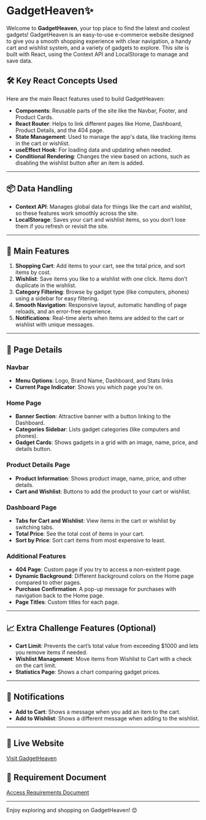 # GadgetHeaven✨
Welcome to **GadgetHeaven**, your top place to find the latest and coolest gadgets! GadgetHeaven is an easy-to-use e-commerce website designed to give you a smooth shopping experience with clear navigation, a handy cart and wishlist system, and a variety of gadgets to explore. This site is built with React, using the Context API and LocalStorage to manage and save data.


## 🛠 Key React Concepts Used
Here are the main React features used to build GadgetHeaven:
- **Components**: Reusable parts of the site like the Navbar, Footer, and Product Cards.
- **React Router**: Helps to link different pages like Home, Dashboard, Product Details, and the 404 page.
- **State Management**: Used to manage the app's data, like tracking items in the cart or wishlist.
- **useEffect Hook**: For loading data and updating when needed.
- **Conditional Rendering**: Changes the view based on actions, such as disabling the wishlist button after an item is added.

---

## 📦 Data Handling
- **Context API**: Manages global data for things like the cart and wishlist, so these features work smoothly across the site.
- **LocalStorage**: Saves your cart and wishlist items, so you don’t lose them if you refresh or revisit the site.

---

## 🌟 Main Features
1. **Shopping Cart**: Add items to your cart, see the total price, and sort items by cost.
2. **Wishlist**: Save items you like to a wishlist with one click. Items don’t duplicate in the wishlist.
3. **Category Filtering**: Browse by gadget type (like computers, phones) using a sidebar for easy filtering.
4. **Smooth Navigation**: Responsive layout, automatic handling of page reloads, and an error-free experience.
5. **Notifications**: Real-time alerts when items are added to the cart or wishlist with unique messages.

---

## 📜 Page Details

### Navbar
- **Menu Options**: Logo, Brand Name, Dashboard, and Stats links
- **Current Page Indicator**: Shows you which page you’re on.

### Home Page
- **Banner Section**: Attractive banner with a button linking to the Dashboard.
- **Categories Sidebar**: Lists gadget categories (like computers and phones).
- **Gadget Cards**: Shows gadgets in a grid with an image, name, price, and details button.

### Product Details Page
- **Product Information**: Shows product image, name, price, and other details.
- **Cart and Wishlist**: Buttons to add the product to your cart or wishlist.

### Dashboard Page
- **Tabs for Cart and Wishlist**: View items in the cart or wishlist by switching tabs.
- **Total Price**: See the total cost of items in your cart.
- **Sort by Price**: Sort cart items from most expensive to least.

### Additional Features
- **404 Page**: Custom page if you try to access a non-existent page.
- **Dynamic Background**: Different background colors on the Home page compared to other pages.
- **Purchase Confirmation**: A pop-up message for purchases with navigation back to the Home page.
- **Page Titles**: Custom titles for each page.

---

## 📈 Extra Challenge Features (Optional)
- **Cart Limit**: Prevents the cart’s total value from exceeding $1000 and lets you remove items if needed.
- **Wishlist Management**: Move items from Wishlist to Cart with a check on the cart limit.
- **Statistics Page**: Shows a chart comparing gadget prices.

---

## 💬 Notifications
- **Add to Cart**: Shows a message when you add an item to the cart.
- **Add to Wishlist**: Shows a different message when adding to the wishlist.


---

## 🚀 Live Website
[Visit GadgetHeaven](https://gadget-heaven-01.surge.sh/)

## 📄 Requirement Document
[Access Requirements Document](https://github.com/programming-hero-web-course2/b10a8-gadget-heaven-rohan26ir/blob/main/website-Details.pdf)

---

Enjoy exploring and shopping on GadgetHeaven! 😊

